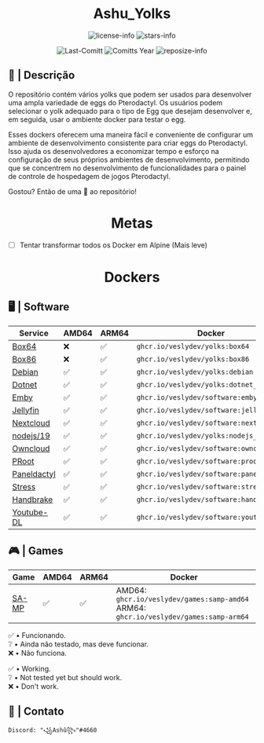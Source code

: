 <div align="center">

# Ashu_Yolks

![license-info](https://img.shields.io/github/license/veslydev/Ashu_Yolks?logo=gnu&style=for-the-badge&colorA=302D41&colorB=f9e2af&logoColor=f9e2af)
![stars-info](https://img.shields.io/github/stars/veslydev/Ashu_Yolks?colorA=302D41&colorB=f9e2af&style=for-the-badge)

![Last-Comitt](https://img.shields.io/github/last-commit/veslydev/Ashu_Yolks?style=for-the-badge&colorA=302D41&colorB=b4befe)
![Comitts Year](https://img.shields.io/github/commit-activity/y/veslydev/Ashu_Yolks?style=for-the-badge&colorA=302D41&colorB=f9e2af&logoColor=f9e2af)
![reposize-info](https://img.shields.io/github/repo-size/veslydev/Ashu_Yolks?style=for-the-badge&colorA=302D41&colorB=89dceb)

</div>
<div align="left">

## 📃 | Descrição

O repositório contém vários yolks que podem ser usados para desenvolver uma ampla variedade de eggs do Pterodactyl. Os usuários podem selecionar o yolk adequado para o tipo de Egg que desejam desenvolver e, em seguida, usar o ambiente docker para testar o egg.

Esses dockers oferecem uma maneira fácil e conveniente de configurar um ambiente de desenvolvimento consistente para criar eggs do Pterodactyl. Isso ajuda os desenvolvedores a economizar tempo e esforço na configuração de seus próprios ambientes de desenvolvimento, permitindo que se concentrem no desenvolvimento de funcionalidades para o painel de controle de hospedagem de jogos Pterodactyl.

Gostou? Então de uma 🌟 ao repositório!

<div align="center">

# Metas

</div>

- [ ] Tentar transformar todos os Docker em Alpine (Mais leve)

</div>
<div align="center">

# Dockers

</div>

## 🖥 | Software
| Service | AMD64 | ARM64 | Docker |
|--|--|--|--|
| [Box64](https://github.com/veslydev/Ashu_Yolks/tree/main/Box64) | ❌ | ✅ | ``ghcr.io/veslydev/yolks:box64`` |
| [Box86](https://github.com/veslydev/Ashu_Yolks/tree/main/Box86) | ❌ | ✅ | ``ghcr.io/veslydev/yolks:box86`` |
| [Debian](https://github.com/veslydev/Ashu_Yolks/tree/main/Debian) | ✅ | ✅ | ``ghcr.io/veslydev/yolks:debian`` |
| [Dotnet](https://github.com/veslydev/Ashu_Yolks/tree/main/Dotnet) | ✅ | ✅ | ``ghcr.io/veslydev/yolks:dotnet_6`` |
| [Emby](https://github.com/veslydev/Ashu_Yolks/tree/main/software/emby) | ✅ | ✅ | ``ghcr.io/veslydev/software:emby`` |
| [Jellyfin](https://github.com/veslydev/Ashu_Yolks/tree/main/software/jellyfin) | ✅ | ✅ | ``ghcr.io/veslydev/software:jellyfin`` |
| [Nextcloud](https://github.com/veslydev/Ashu_Yolks/tree/main/software/nextcloud) | ✅ | ✅ | ``ghcr.io/veslydev/software:nextcloud`` |
| [nodejs/19](https://github.com/veslydev/Ashu_Yolks/tree/main/nodejs/19) | ✅ | ✅ | ``ghcr.io/veslydev/yolks:nodejs_9`` |
| [Owncloud](https://github.com/veslydev/Ashu_Yolks/tree/main/software/owncloud) | ✅ | ✅ | ``ghcr.io/veslydev/software:owncloud`` |
| [PRoot](https://github.com/veslydev/Ashu_Yolks/tree/main/software/proot) | ✅ | ✅ | ``ghcr.io/veslydev/software:proot`` |
| [Paneldactyl](https://github.com/veslydev/Ashu_Yolks/tree/main/software/paneldactyl) | ✅ | ✅ | ``ghcr.io/veslydev/software:paneldactyl`` |
| [Stress](https://github.com/veslydev/Ashu_Yolks/tree/main/software/stress) | ✅ | ✅ | ``ghcr.io/veslydev/software:stress`` |
| [Handbrake](https://github.com/veslydev/Ashu_Yolks/tree/main/software/handbrake) | ✅ | ✅ | ``ghcr.io/veslydev/software:handbrake`` |
| [Youtube-DL](https://github.com/veslydev/Ashu_Yolks/tree/main/software/youtube_dl) | ✅ | ✅ | ``ghcr.io/veslydev/software:youtube_dl`` |


## 🎮 | Games
| Game | AMD64 | ARM64 | Docker |
|--|--|--|--|
| [SA-MP](https://github.com/veslydev/Ashu_Yolks/tree/main/Games/SA-MP) | ✅ | ✅ | AMD64: ``ghcr.io/veslydev/games:samp-amd64`` ARM64: ``ghcr.io/veslydev/games:samp-arm64`` |


✅ • Funcionando.    
❔ • Ainda não testado, mas deve funcionar.  
❌ • Não funciona.   


✅ • Working.   
❔ • Not tested yet but should work.  
❌ • Don't work. 

## 📁 | Contato

```Discord: "꧁Ashû꧂"#4660```

